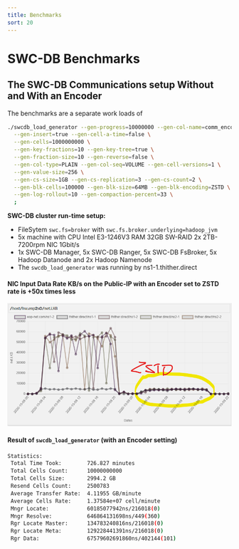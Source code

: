 ```yaml
---
title: Benchmarks
sort: 20
---
```



# SWC-DB Benchmarks



## The SWC-DB Communications setup Without and With an Encoder
The benchmarks are a separate work loads of
```bash 
./swcdb_load_generator --gen-progress=10000000 --gen-col-name=comm_encoder_test \
  --gen-insert=true --gen-cell-a-time=false \
  --gen-cells=1000000000 \
  --gen-key-fractions=10 --gen-key-tree=true \
  --gen-fraction-size=10 --gen-reverse=false \
  --gen-col-type=PLAIN --gen-col-seq=VOLUME --gen-cell-versions=1 \
  --gen-value-size=256 \
  --gen-cs-size=1GB --gen-cs-replication=3 --gen-cs-count=2 \
  --gen-blk-cells=100000 --gen-blk-size=64MB --gen-blk-encoding=ZSTD \
  --gen-log-rollout=10 --gen-compaction-percent=33 \
  ;
``` 

**SWC-DB cluster run-time setup:**
  * FileSytem ```swc.fs=broker``` with ```swc.fs.broker.underlying=hadoop_jvm```
  * 5x machine with CPU Intel E3-1246V3 RAM 32GB SW-RAID 2x 2TB-7200rpm NIC 1Gbit/s
  * 1x SWC-DB Manager, 5x SWC-DB Ranger, 5x SWC-DB FsBroker, 5x Hadoop Datanode and 2x Hadoop Namenode
  * The `swcdb_load_generator` was running by ns1-1.thither.direct

#### NIC Input Data Rate KB/s on the Public-IP with an Encoder set to ZSTD rate is +50x times less
![SWC-DB With and Without Communications Encoder - NIC Input Data Rate](swc-db_diff-with-Encoder.png)

#### Result of `swcdb_load_generator` (with an Encoder setting)
```bash
Statistics:
 Total Time Took:        726.827 minutes
 Total Cells Count:      10000000000
 Total Cells Size:       2994.2 GB
 Resend Cells Count:     2500783
 Average Transfer Rate:  4.11955 GB/minute
 Average Cells Rate:     1.37584e+07 cell/minute
 Mngr Locate:            60185077942ns/216018(0)
 Mngr Resolve:           646864131698ns/449(360)
 Rgr Locate Master:      134783240816ns/216018(0)
 Rgr Locate Meta:        129228441391ns/216018(0)
 Rgr Data:               67579602691860ns/402144(101)
```
